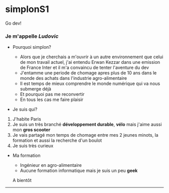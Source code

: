 # simplonS1
Go dev!
### Je m'appelle *Ludovic*

* Pourquoi simplon?

    * Alors que je cherchais a m'ouvrir à un autre environnement que celui de mon travail actuel, j'ai entendu Erwan Kezzar dans une emission de France Inter et il m'a convaincu de tenter l'aventure du dev
    * J'entamme une periode de chomage apres plus de 10 ans dans le monde des achats dans l'industrie agro-alimentaire
    * Il est temps de mieux comprendre le monde numérique qui va nous submerge déjà
    * Et pourquoi pas me reconvertir
    * En tous les cas me faire plaisir
    
* Je suis qui?


1. J'habite Paris
2. Je suis un très branché __développement durable__, __vélo__ mais j'aime aussi mon __gros scooter__
3. Je vais partagé mon temps de chomage entre mes 2 jeunes minots, la formation et aussi la recherche d'un boulot
4. Je suis très curieux


* Ma formation

    * Ingénieur en agro-alimentaire
    * Aucune formation informatique mais je suis un peu __geek__
    
    A bientôt
------------------------------





